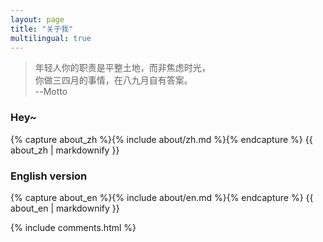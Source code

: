 ```yaml
---
layout: page
title: "关于我"
multilingual: true
---
```


<div class="zh post-container">
    <!--copied from markdown -->
    <blockquote><p>年轻人你的职责是平整土地，而非焦虑时光，<br>
    你做三四月的事情，在八九月自有答案。<br>
                                   --Motto</p></blockquote>

</div>

###  Hey~

<!-- Chinese Version -->
<div class="zh post-container">
    {% capture about_zh %}{% include about/zh.md %}{% endcapture %}
    {{ about_zh | markdownify }}
</div>

### English version

<!-- English Version -->
<div class="en post-container">
    {% capture about_en %}{% include about/en.md %}{% endcapture %}
    {{ about_en | markdownify }}
</div>


{% include comments.html %}
